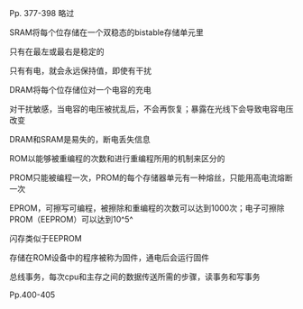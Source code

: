 Pp. 377-398 略过



SRAM将每个位存储在一个双稳态的bistable存储单元里

只有在最左或最右是稳定的

只有有电，就会永远保持值，即使有干扰



DRAM将每个位存储位对一个电容的充电

对干扰敏感，当电容的电压被扰乱后，不会再恢复；暴露在光线下会导致电容电压改变



DRAM和SRAM是易失的，断电丢失信息



ROM以能够被重编程的次数和进行重编程所用的机制来区分的

PROM只能被编程一次，PROM的每个存储器单元有一种熔丝，只能用高电流熔断一次

EPROM，可擦写可编程，被擦除和重编程的次数可以达到1000次；电子可擦除PROM（EEPROM）可以达到10^5^



闪存类似于EEPROM

存储在ROM设备中的程序被称为固件，通电后会运行固件



总线事务，每次cpu和主存之间的数据传送所需的步骤，读事务和写事务



Pp.400-405
